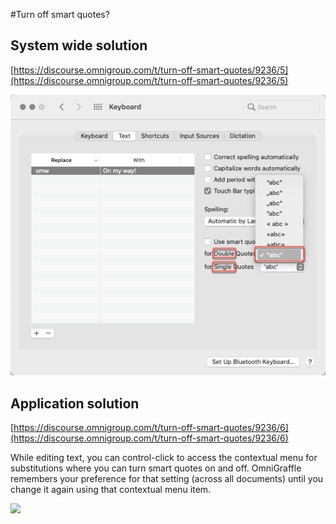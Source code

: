 #Turn off smart quotes?



## System wide solution

[https://discourse.omnigroup.com/t/turn-off-smart-quotes/9236/5](https://discourse.omnigroup.com/t/turn-off-smart-quotes/9236/5)

<img src="./turn-off-smart-quotes.png" />


## Application solution

[https://discourse.omnigroup.com/t/turn-off-smart-quotes/9236/6](https://discourse.omnigroup.com/t/turn-off-smart-quotes/9236/6)

While editing text, you can control-click to access the contextual menu for substitutions where you can turn smart quotes on and off. OmniGraffle remembers your preference for that setting (across all documents) until you change it again using that contextual menu item.

<img src="./tur:-off-smart-quokes-w-context-menu.jpg" />
